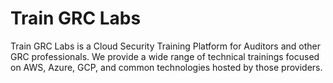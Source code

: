 # Train GRC Labs
Train GRC Labs is a Cloud Security Training Platform for Auditors and other GRC professionals. We provide a wide range of technical trainings focused on AWS, Azure, GCP, and common technologies hosted by those providers.
